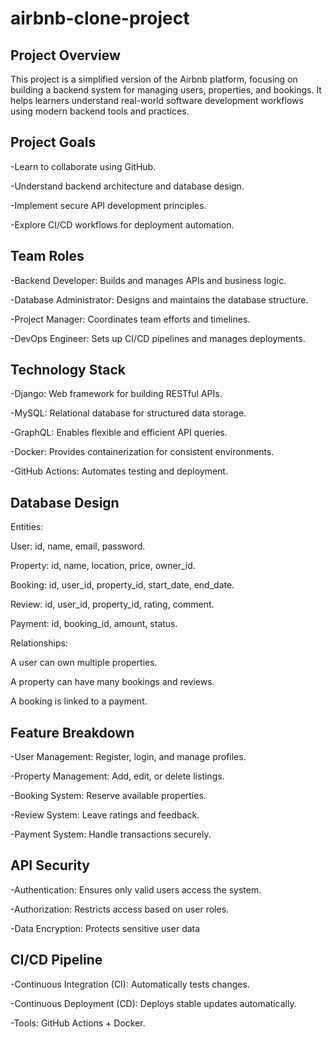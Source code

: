 # airbnb-clone-project
## Project Overview
This project is a simplified version of the Airbnb platform, focusing on building a backend system for managing users, properties, and bookings. It helps learners understand real-world software development workflows using modern backend tools and practices.

## Project Goals
-Learn to collaborate using GitHub.

-Understand backend architecture and database design.

-Implement secure API development principles.

-Explore CI/CD workflows for deployment automation.

## Team Roles
-Backend Developer: Builds and manages APIs and business logic.

-Database Administrator: Designs and maintains the database structure.

-Project Manager: Coordinates team efforts and timelines.

-DevOps Engineer: Sets up CI/CD pipelines and manages deployments.

## Technology Stack

-Django: Web framework for building RESTful APIs.

-MySQL: Relational database for structured data storage.

-GraphQL: Enables flexible and efficient API queries.

-Docker: Provides containerization for consistent environments.

-GitHub Actions: Automates testing and deployment.

## Database Design

Entities:

User: id, name, email, password.

Property: id, name, location, price, owner_id.

Booking: id, user_id, property_id, start_date, end_date.

Review: id, user_id, property_id, rating, comment.

Payment: id, booking_id, amount, status.

Relationships:

A user can own multiple properties.

A property can have many bookings and reviews.

A booking is linked to a payment.

## Feature Breakdown

-User Management: Register, login, and manage profiles.

-Property Management: Add, edit, or delete listings.

-Booking System: Reserve available properties.

-Review System: Leave ratings and feedback.

-Payment System: Handle transactions securely.

## API Security

-Authentication: Ensures only valid users access the system.

-Authorization: Restricts access based on user roles.

-Data Encryption: Protects sensitive user data

## CI/CD Pipeline

-Continuous Integration (CI): Automatically tests changes.

-Continuous Deployment (CD): Deploys stable updates automatically.

-Tools: GitHub Actions + Docker.

